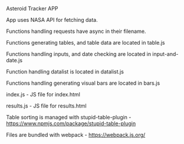 Asteroid Tracker APP

App uses NASA API for fetching data.

Functions handling requests have async in their filename.

Functions generating tables, and table data are located in table.js

Functions handling inputs, and date checking are located in input-and-date.js

Function handling datalist is located in datalist.js

Functions handling generating visual bars are located in bars.js

index.js - JS file for index.html

results.js - JS file for results.html

Table sorting is managed with stupid-table-plugin - https://www.npmjs.com/package/stupid-table-plugin

Files are bundled with webpack - https://webpack.js.org/
